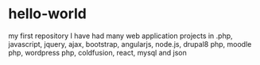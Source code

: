 # hello-world
my first repository
I have had many web application projects in
.php, javascript, jquery, ajax, bootstrap, 
angularjs, node.js, drupal8 php, moodle php, 
wordpress php, coldfusion, react, mysql and json
